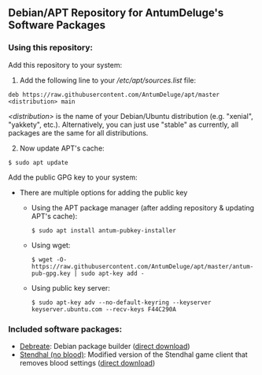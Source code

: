 ## Debian/APT Repository for AntumDeluge's Software Packages

### Using this repository:
Add this repository to your system:
1. Add the following line to your */etc/apt/sources.list* file:
  ```
  deb https://raw.githubusercontent.com/AntumDeluge/apt/master <distribution> main
  ```

  *&lt;distribution&gt;* is the name of your Debian/Ubuntu distribution (e.g. "xenial", "yakkety", etc.). Alternatively, you can just use "stable" as currently, all packages are the same for all distributions.

2. Now update APT's cache:
  ```
  $ sudo apt update
  ```

Add the public GPG key to your system:
- There are multiple options for adding the public key
  - Using the APT package manager (after adding repository & updating APT's cache):

    ```
    $ sudo apt install antum-pubkey-installer
    ```
  - Using wget:

    ```
    $ wget -O- https://raw.githubusercontent.com/AntumDeluge/apt/master/antum-pub-gpg.key | sudo apt-key add -
    ```
  - Using public key server:

    ```
    $ sudo apt-key adv --no-default-keyring --keyserver keyserver.ubuntu.com --recv-keys F44C290A
    ```

### Included software packages:
- [Debreate][]: Debian package builder ([direct download](https://github.com/AntumDeluge/debreate/releases/latest))
- [Stendhal (no blood)][Stendhal]: Modified version of the Stendhal game client that removes blood settings ([direct download](https://github.com/AntumDeluge/arianne-stendhal/releases/latest))


[Debreate]: https://AntumDeluge.github.io/debreate-web
[Stendhal]: https://stendhalgame.org/
